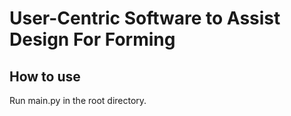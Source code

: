 # User-Centric Software to Assist Design For Forming
## How to use
Run main.py in the root directory.